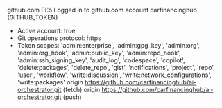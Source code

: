 github.com
  Γ£ô Logged in to github.com account carfinancinghub (GITHUB_TOKEN)
  - Active account: true
  - Git operations protocol: https
  - Token scopes: 'admin:enterprise', 'admin:gpg_key', 'admin:org', 'admin:org_hook', 'admin:public_key', 'admin:repo_hook', 'admin:ssh_signing_key', 'audit_log', 'codespace', 'copilot', 'delete:packages', 'delete_repo', 'gist', 'notifications', 'project', 'repo', 'user', 'workflow', 'write:discussion', 'write:network_configurations', 'write:packages'
origin	https://github.com/carfinancinghub/ai-orchestrator.git (fetch)
origin	https://github.com/carfinancinghub/ai-orchestrator.git (push)

